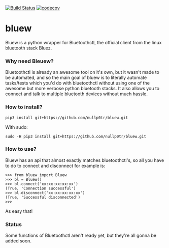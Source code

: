 [![Build Status](https://travis-ci.org/nullp0tr/bluew.svg?branch=master)](https://travis-ci.org/nullp0tr/Bluew)
[![codecov](https://codecov.io/gh/nullp0tr/bluew/branch/master/graph/badge.svg)](https://codecov.io/gh/nullp0tr/bluew)
# bluew
Bluew is a python wrapper for Bluetoothctl, the official client from the linux bluetooth stack Bluez.

### Why need Bleuew?
Bluetoothctl is already an awesome tool on it's own, but it wasn't made to be automated, 
and so the main goal of bluew is to literally automate tasks/tests which you'd do with bluetoothctl 
without using one of the awesome but more verbose python bluetooth stacks. It also allows you to connect and 
talk to multiple bluetooth devices without much hassle.

### How to install?

`pip3 install git+https://github.com/nullp0tr/bluew.git`

With sudo:

`sudo -H pip3 install git+https://github.com/nullp0tr/bluew.git`
### How to use?
Bluew has an api that almost exactly matches bluetoothctl's, so all you have to do to connect and disconnect for example is:
```
>>> from bluew import Bluew
>>> bl = Bluew()
>>> bl.connect('xx:xx:xx:xx:xx')
(True, 'Connection successful')
>>> bl.disconnect('xx:xx:xx:xx:xx')
(True, 'Successful disconnected')
>>>
```
As easy that!

### Status
Some functions of Bluetoothctl aren't ready yet, but they're all gonna be added soon.